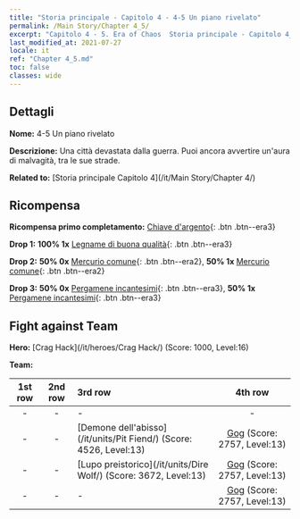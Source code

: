 ```yaml
---
title: "Storia principale - Capitolo 4 - 4-5 Un piano rivelato"
permalink: /Main Story/Chapter 4_5/
excerpt: "Capitolo 4 - 5. Era of Chaos  Storia principale - Capitolo 4_5. 4-5 Un piano rivelato"
last_modified_at: 2021-07-27
locale: it
ref: "Chapter 4_5.md"
toc: false
classes: wide
---
```


## Dettagli

 **Nome:** 4-5 Un piano rivelato

 **Descrizione:** Una città devastata dalla guerra. Puoi ancora avvertire un'aura di malvagità, tra le sue strade.

 **Related to:** [Storia principale Capitolo 4](/it/Main Story/Chapter 4/)

## Ricompensa

 **Ricompensa primo completamento:** [Chiave d'argento](/ItemsIT/con_693/){: .btn .btn--era3}

 **Drop 1:** **100% 1x** [Legname di buona qualità](/ItemsIT/mat_13/){: .btn .btn--era3}

 **Drop 2:** **50% 0x** [Mercurio comune](/ItemsIT/mat_8/){: .btn .btn--era2}, **50% 1x** [Mercurio comune](/ItemsIT/mat_8/){: .btn .btn--era2}

 **Drop 3:** **50% 0x** [Pergamene incantesimi](/ItemsIT/con_694/){: .btn .btn--era3}, **50% 1x** [Pergamene incantesimi](/ItemsIT/con_694/){: .btn .btn--era3}


## Fight against Team
 **Hero:** [Crag Hack](/it/heroes/Crag Hack/) (Score: 1000, Level:16)

 **Team:**


  | 1st row | 2nd row | 3rd row | 4th row |
  |:----:|:----:|:----|:----:|
  | - | - | - | - |
  | - | - | [Demone dell'abisso](/it/units/Pit Fiend/) (Score: 4526, Level:13)  | [Gog](/it/units/Gog/) (Score: 2757, Level:13)  |
  | - | - | [Lupo preistorico](/it/units/Dire Wolf/) (Score: 3672, Level:13)  | [Gog](/it/units/Gog/) (Score: 2757, Level:13)  |
  | - | - | - | [Gog](/it/units/Gog/) (Score: 2757, Level:13)  |


